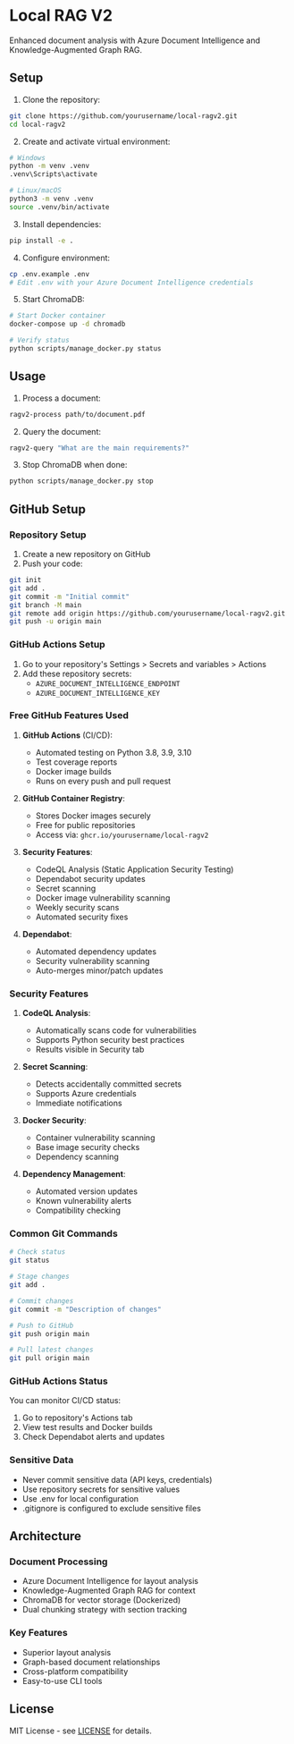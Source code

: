 # Local RAG V2

Enhanced document analysis with Azure Document Intelligence and Knowledge-Augmented Graph RAG.

## Setup

1. Clone the repository:
```bash
git clone https://github.com/yourusername/local-ragv2.git
cd local-ragv2
```

2. Create and activate virtual environment:
```bash
# Windows
python -m venv .venv
.venv\Scripts\activate

# Linux/macOS
python3 -m venv .venv
source .venv/bin/activate
```

3. Install dependencies:
```bash
pip install -e .
```

4. Configure environment:
```bash
cp .env.example .env
# Edit .env with your Azure Document Intelligence credentials
```

5. Start ChromaDB:
```bash
# Start Docker container
docker-compose up -d chromadb

# Verify status
python scripts/manage_docker.py status
```

## Usage

1. Process a document:
```bash
ragv2-process path/to/document.pdf
```

2. Query the document:
```bash
ragv2-query "What are the main requirements?"
```

3. Stop ChromaDB when done:
```bash
python scripts/manage_docker.py stop
```

## GitHub Setup

### Repository Setup
1. Create a new repository on GitHub
2. Push your code:
```bash
git init
git add .
git commit -m "Initial commit"
git branch -M main
git remote add origin https://github.com/yourusername/local-ragv2.git
git push -u origin main
```

### GitHub Actions Setup
1. Go to your repository's Settings > Secrets and variables > Actions
2. Add these repository secrets:
   - `AZURE_DOCUMENT_INTELLIGENCE_ENDPOINT`
   - `AZURE_DOCUMENT_INTELLIGENCE_KEY`

### Free GitHub Features Used
1. **GitHub Actions** (CI/CD):
   - Automated testing on Python 3.8, 3.9, 3.10
   - Test coverage reports
   - Docker image builds
   - Runs on every push and pull request

2. **GitHub Container Registry**:
   - Stores Docker images securely
   - Free for public repositories
   - Access via: `ghcr.io/yourusername/local-ragv2`

3. **Security Features**:
   - CodeQL Analysis (Static Application Security Testing)
   - Dependabot security updates
   - Secret scanning
   - Docker image vulnerability scanning
   - Weekly security scans
   - Automated security fixes

4. **Dependabot**:
   - Automated dependency updates
   - Security vulnerability scanning
   - Auto-merges minor/patch updates

### Security Features
1. **CodeQL Analysis**:
   - Automatically scans code for vulnerabilities
   - Supports Python security best practices
   - Results visible in Security tab

2. **Secret Scanning**:
   - Detects accidentally committed secrets
   - Supports Azure credentials
   - Immediate notifications

3. **Docker Security**:
   - Container vulnerability scanning
   - Base image security checks
   - Dependency scanning

4. **Dependency Management**:
   - Automated version updates
   - Known vulnerability alerts
   - Compatibility checking

### Common Git Commands
```bash
# Check status
git status

# Stage changes
git add .

# Commit changes
git commit -m "Description of changes"

# Push to GitHub
git push origin main

# Pull latest changes
git pull origin main
```

### GitHub Actions Status
You can monitor CI/CD status:
1. Go to repository's Actions tab
2. View test results and Docker builds
3. Check Dependabot alerts and updates

### Sensitive Data
- Never commit sensitive data (API keys, credentials)
- Use repository secrets for sensitive values
- Use .env for local configuration
- .gitignore is configured to exclude sensitive files

## Architecture

### Document Processing
- Azure Document Intelligence for layout analysis
- Knowledge-Augmented Graph RAG for context
- ChromaDB for vector storage (Dockerized)
- Dual chunking strategy with section tracking

### Key Features
- Superior layout analysis
- Graph-based document relationships
- Cross-platform compatibility
- Easy-to-use CLI tools

## License

MIT License - see [LICENSE](LICENSE) for details.
